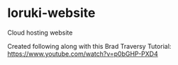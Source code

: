 # loruki-website
Cloud hosting website

Created following along with this Brad Traversy Tutorial: https://www.youtube.com/watch?v=p0bGHP-PXD4
